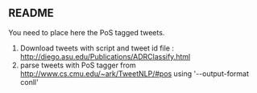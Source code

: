 ## README

You need to place here the PoS tagged tweets.
1) Download tweets with script and tweet id file : http://diego.asu.edu/Publications/ADRClassify.html
2) parse tweets with PoS tagger from http://www.cs.cmu.edu/~ark/TweetNLP/#pos  using '--output-format conll'
